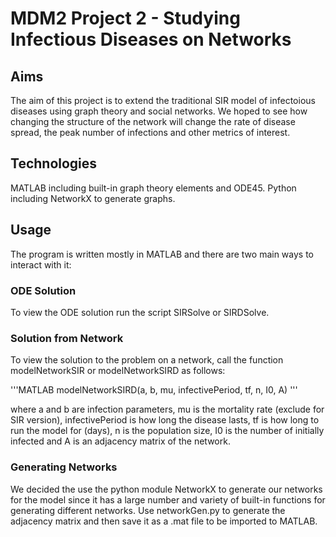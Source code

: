 # MDM2 Project 2 - Studying Infectious Diseases on Networks

## Aims
The aim of this project is to extend the traditional SIR model of infectoious diseases using graph theory and social networks.
We hoped to see how changing the structure of the network will change the rate of disease spread, the peak number of infections and other metrics of interest.

## Technologies
MATLAB including built-in graph theory elements and ODE45.
Python including NetworkX to generate graphs.

## Usage
The program is written mostly in MATLAB and there are two main ways to interact with it:

### ODE Solution
To view the ODE solution run the script SIRSolve or SIRDSolve.

### Solution from Network
To view the solution to the problem on a network, call the function modelNetworkSIR or modelNetworkSIRD as follows:

'''MATLAB
modelNetworkSIRD(a, b, mu, infectivePeriod, tf, n, I0, A)
'''

where a and b are infection parameters, 
mu is the mortality rate (exclude for SIR version),
infectivePeriod is how long the disease lasts, 
tf is how long to run the model for (days),
n is the population size, 
I0 is the number of initially infected and 
A is an adjacency matrix of the network.

### Generating Networks
We decided the use the python module NetworkX to generate our networks for the model since it has a large number and variety of built-in functions for generating different networks. Use networkGen.py to generate the adjacency matrix and then save it as a .mat file to be imported to MATLAB.
